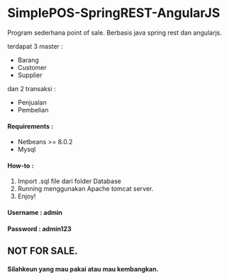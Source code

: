 # SimplePOS-SpringREST-AngularJS

Program sederhana point of sale. Berbasis java spring rest dan angularjs.

terdapat 3 master :
- Barang
- Customer
- Supplier

dan 2 transaksi :
- Penjualan
- Pembelian

#### Requirements :
- Netbeans >= 8.0.2
- Mysql

#### How-to :
1. Import .sql file dari folder Database
2. Running menggunakan Apache tomcat server.
3. Enjoy!

#### Username : admin
#### Password : admin123

## NOT FOR SALE.
#### Silahkeun yang mau pakai atau mau kembangkan.

